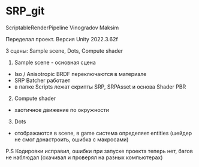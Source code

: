 # SRP_git
ScriptableRenderPipeline 
Vinogradov Maksim

Переделал проект. Версия Unity 2022.3.62f

3 сцены: Sample scene, Dots, Compute shader

1. Sample scene - основная сцена
- Iso / Anisotropic BRDF переключаются в материале
- SRP Batcher работает
- в папке Scripts лежат скрипты SRP, SRPAsset и основа Shader PBR
  
2. Compute shader 
- хаотичное движение по окружности

3. Dots
- отображаются в scene, в game система определяет entities (шейдер не смог донастроить, ошибка с макросами)


P.S Кодировки исправил, ошибки при запуске проекта теперь нет, багов не наблюдал (скачивал и проверял на разных компьютерах)
